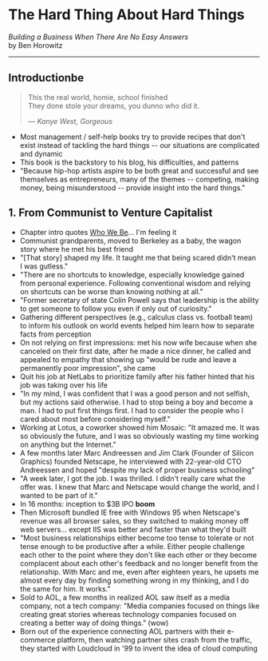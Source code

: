 # The Hard Thing About Hard Things
*Building a Business When There Are No Easy Answers*<br>
by Ben Horowitz

---

## Introductionbe
> This the real world, homie, school finished<br>
> They done stole your dreams, you dunno who did it.
> 
> &mdash; <cite>Kanye West, *Gorgeous*</cite>

- Most management / self-help books try to provide recipes that don't exist instead of tackling the hard things -- our situations are complicated and dynamic
- This book is the backstory to his blog, his difficulties, and patterns
- "Because hip-hop artists aspire to be both great and successful and see themselves as entrepreneurs, many of the themes -- competing, making money, being misunderstood -- provide insight into the hard things."


## 1. From Communist to Venture Capitalist
- Chapter intro quotes [Who We Be](http://genius.com/Dmx-who-we-be-lyrics)... I'm feeling it
- Communist grandparents, moved to Berkeley as a baby, the wagon story where he met his best friend
- "[That story] shaped my life. It taught me that being scared didn't mean I was gutless."
- "There are no shortcuts to knowledge, especially knowledge gained from personal experience. Following conventional wisdom and relying on shortcuts can be worse than knowing nothing at all."
- "Former secretary of state Colin Powell says that leadership is the ability to get someone to follow you even if only out of curiosity."
- Gathering different perspectives (e.g., calculus class vs. football team) to inform his outlook on world events helped him learn how to separate facts from perception
- On not relying on first impressions: met his now wife because when she canceled on their first date, after he made a nice dinner, he called and appealed to empathy that showing up "would be rude and leave a permanently poor impression", she came
- Quit his job at NetLabs to prioritize family after his father hinted that his job was taking over his life
- "In my mind, I was confident that I was a good person and not selfish, but my actions said otherwise. I had to stop being a boy and become a man. I had to put first things first. I had to consider the people who I cared about most before considering myself."
- Working at Lotus, a coworker showed him Mosaic: "It amazed me. It was so obviously the future, and I was so obviously wasting my time working on anything but the Internet."
- A few months later Marc Andreessen and Jim Clark (Founder of Silicon Graphics) founded Netscape, he interviewed  with 22-year-old CTO Andreessen and hoped "despite my lack of proper business schooling"
- "A week later, I got the job. I was thrilled. I didn't really care what the offer was. I knew that Marc and Netscape would change the world, and I wanted to be part of it."
- In 16 months: inception to $3B IPO **boom**
- Then Microsoft bundled IE free with Windows 95 when Netscape's revenue was all browser sales, so they switched to making money off web servers... except IIS was better and faster than what they'd built
- "Most business relationships either become too tense to tolerate or not tense enough to be productive after a while. Either people challenge each other to the point where they don't like each other or they become complacent about each other's feedback and no longer benefit from the relationship. With Marc and me, even after eighteen years, he upsets me almost every day by finding something wrong in my thinking, and I do the same for him. It works."
- Sold to AOL, a few months in realized AOL saw itself as a media company, not a tech company: "Media companies focused on things like creating great stories whereas technology companies focused on creating a better way of doing things." (wow)
- Born out of the experience connecting AOL partners with their e-commerce platform, then watching partner sites crash from the traffic, they started with Loudcloud in '99 to invent the idea of cloud computing

